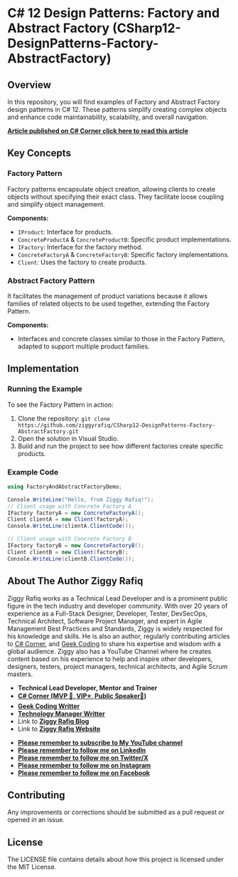 # C# 12 Design Patterns: Factory and Abstract Factory (CSharp12-DesignPatterns-Factory-AbstractFactory)

## Overview
In this repository, you will find examples of Factory and Abstract Factory design patterns in C# 12. These patterns simplify creating complex objects and enhance code maintainability, scalability, and overall navigation.  

 **[Article published on C# Corner click here to read this article](https://www.c-sharpcorner.com/article/abstract-factory-design-pattern-in-net-core-c-sharp-12/)**

## Key Concepts

### Factory Pattern
Factory patterns encapsulate object creation, allowing clients to create objects without specifying their exact class. They facilitate loose coupling and simplify object management.

**Components:**
- `IProduct`: Interface for products.
- `ConcreteProductA` & `ConcreteProductB`: Specific product implementations.
- `IFactory`: Interface for the factory method.
- `ConcreteFactoryA` & `ConcreteFactoryB`: Specific factory implementations.
- `Client`: Uses the factory to create products.

### Abstract Factory Pattern
It facilitates the management of product variations because it allows families of related objects to be used together, extending the Factory Pattern.

**Components:**
- Interfaces and concrete classes similar to those in the Factory Pattern, adapted to support multiple product families.

## Implementation

### Running the Example

To see the Factory Pattern in action:
1. Clone the repository: `git clone https://github.com/ziggyrafiq/CSharp12-DesignPatterns-Factory-AbstractFactory.git`
2. Open the solution in Visual Studio.
3. Build and run the project to see how different factories create specific products.

### Example Code

```csharp
using FactoryAndAbstractFactoryDemo;

Console.WriteLine("Hello, from Ziggy Rafiq!");
// Client usage with Concrete Factory A
IFactory factoryA = new ConcreteFactoryA();
Client clientA = new Client(factoryA);
Console.WriteLine(clientA.ClientCode());

// Client usage with Concrete Factory B
IFactory factoryB = new ConcreteFactoryB();
Client clientB = new Client(factoryB);
Console.WriteLine(clientB.ClientCode());

```

## About The Author Ziggy Rafiq

Ziggy Rafiq works as a Technical Lead Developer and is a prominent public figure in the tech industry and developer community. With over 20 years of experience as a Full-Stack Designer, Developer, Tester, DevSecOps, Technical Architect,
Software Project Manager, and expert in Agile Management Best Practices and Standards, Ziggy is widely respected for his knowledge and skills. He is also an author, regularly contributing articles
to [C# Corner](https://www.c-sharpcorner.com/members/ziggy-rafiq), and [Geek Coding](https://geek-coding.com/members/ziggy-rafiq) to
share his expertise and wisdom with a global audience. Ziggy also has a YouTube Channel where he creates content based on his experience to help and inspire other developers, designers, testers, project managers,
technical architects, and Agile Scrum masters.

- **Technical Lead Developer, Mentor and Trainer**
- **[C# Corner (MVP 🏅, VIP⭐️, Public Speaker🎤)](https://www.c-sharpcorner.com/members/ziggy-rafiq)**
- **[Geek Coding Writter](https://geek-coding.com/members/ziggy-rafiq)**
- **[Technology Manager Writter](https://technology-manager.com/members/ziggy-rafiq)**
- Link to [**Ziggy Rafiq Blog**](https://blog.ziggyrafiq.com)
- Link to [**Ziggy Rafiq Website**](https://ziggyrafiq.com)

* [**Please remember to subscribe to My YouTube channel**](https://www.youtube.com/)
* [**Please remember to follow me on LinkedIn**](https://www.linkedin.com/in/ziggyrafiq/)
* [**Please remember to follow me on Twitter/X**](https://twitter.com/ziggyrafiq)
* [**Please remember to follow me on Instagram**](https://www.instagram.com/ziggyrafiq/)
* [**Please remember to follow me on Facebook**](https://www.facebook.com/ziggyrafiq)

## Contributing

Any improvements or corrections should be submitted as a pull request or opened in an issue.

## License

The LICENSE file contains details about how this project is licensed under the MIT License.
